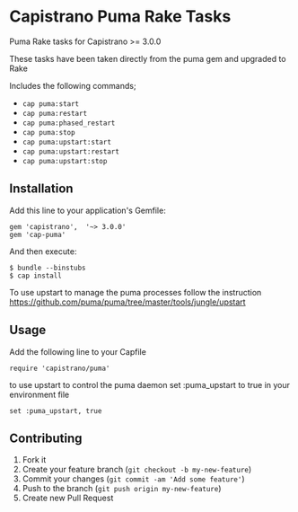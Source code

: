 # Capistrano Puma Rake Tasks

Puma Rake tasks for Capistrano >= 3.0.0

These tasks have been taken directly from the puma gem and upgraded to Rake

Includes the following commands;

  - `cap puma:start`
  - `cap puma:restart`
  - `cap puma:phased_restart`
  - `cap puma:stop`
  - `cap puma:upstart:start`
  - `cap puma:upstart:restart`
  - `cap puma:upstart:stop`

## Installation

Add this line to your application's Gemfile:

    gem 'capistrano',  '~> 3.0.0'
    gem 'cap-puma'

And then execute:

    $ bundle --binstubs
    $ cap install


To use upstart to manage the puma processes follow the instruction
https://github.com/puma/puma/tree/master/tools/jungle/upstart

## Usage

Add the following line to your Capfile

    require 'capistrano/puma'

to use upstart to control the puma daemon set :puma_upstart to true in your
environment file

    set :puma_upstart, true


## Contributing

1. Fork it
2. Create your feature branch (`git checkout -b my-new-feature`)
3. Commit your changes (`git commit -am 'Add some feature'`)
4. Push to the branch (`git push origin my-new-feature`)
5. Create new Pull Request
